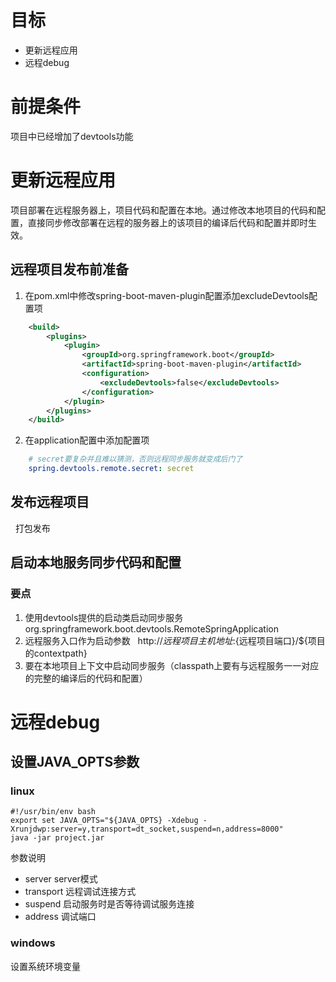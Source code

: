 # 目标

- 更新远程应用
- 远程debug

# 前提条件
项目中已经增加了devtools功能

# 更新远程应用
项目部署在远程服务器上，项目代码和配置在本地。通过修改本地项目的代码和配置，直接同步修改部署在远程的服务器上的该项目的编译后代码和配置并即时生效。

## 远程项目发布前准备
1. 在pom.xml中修改spring-boot-maven-plugin配置添加excludeDevtools配置项
```xml
	<build>
		<plugins>
			<plugin>
				<groupId>org.springframework.boot</groupId>
				<artifactId>spring-boot-maven-plugin</artifactId>
				<configuration>
					<excludeDevtools>false</excludeDevtools>
				</configuration>
			</plugin>
		</plugins>
	</build>
```
2. 在application配置中添加配置项
```yml
    # secret要复杂并且难以猜测，否则远程同步服务就变成后门了
    spring.devtools.remote.secret: secret
```
## 发布远程项目
   打包发布
## 启动本地服务同步代码和配置
### 要点
1. 使用devtools提供的启动类启动同步服务
   org.springframework.boot.devtools.RemoteSpringApplication
2. 远程服务入口作为启动参数
   http://${远程项目主机地址}:${远程项目端口}/${项目的contextpath}
3. 要在本地项目上下文中启动同步服务（classpath上要有与远程服务一一对应的完整的编译后的代码和配置）

# 远程debug
## 设置JAVA_OPTS参数
### linux
```shell
#!/usr/bin/env bash
export set JAVA_OPTS="${JAVA_OPTS} -Xdebug -Xrunjdwp:server=y,transport=dt_socket,suspend=n,address=8000"
java -jar project.jar
```
参数说明
- server server模式
- transport 远程调试连接方式
- suspend 启动服务时是否等待调试服务连接
- address 调试端口

### windows
设置系统环境变量
